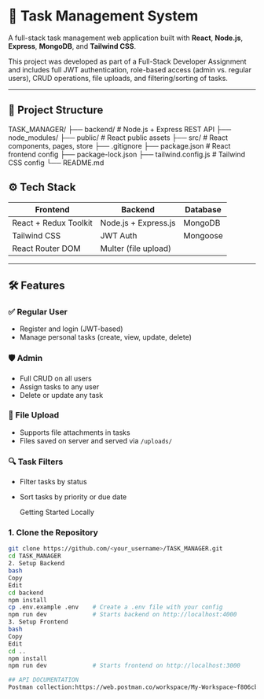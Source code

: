 # 📝 Task Management System

A full-stack task management web application built with **React**, **Node.js**, **Express**, **MongoDB**, and **Tailwind CSS**.

This project was developed as part of a Full-Stack Developer Assignment and includes full JWT authentication, role-based access (admin vs. regular users), CRUD operations, file uploads, and filtering/sorting of tasks.

---

## 📁 Project Structure
TASK_MANAGER/
├── backend/ # Node.js + Express REST API
├── node_modules/
├── public/ # React public assets
├── src/ # React components, pages, store
├── .gitignore
├── package.json # React frontend config
├── package-lock.json
├── tailwind.config.js # Tailwind CSS config
└── README.md


## ⚙️ Tech Stack

| Frontend              | Backend             | Database |
|-----------------------|---------------------|----------|
| React + Redux Toolkit | Node.js + Express.js| MongoDB  |
| Tailwind CSS          | JWT Auth            | Mongoose |
| React Router DOM      | Multer (file upload)|          |

---

## 🛠️ Features

### ✅ Regular User
- Register and login (JWT-based)
- Manage personal tasks (create, view, update, delete)

### 🛡️ Admin
- Full CRUD on all users
- Assign tasks to any user
- Delete or update any task

### 📁 File Upload
- Supports file attachments in tasks
- Files saved on server and served via `/uploads/`

### 🔍 Task Filters
- Filter tasks by status
- Sort tasks by priority or due date

  Getting Started Locally

### 1. Clone the Repository

```bash
git clone https://github.com/<your_username>/TASK_MANAGER.git
cd TASK_MANAGER
2. Setup Backend
bash
Copy
Edit
cd backend
npm install
cp .env.example .env    # Create a .env file with your config
npm run dev             # Starts backend on http://localhost:4000
3. Setup Frontend
bash
Copy
Edit
cd ..
npm install
npm run dev             # Starts frontend on http://localhost:3000

## API DOCUMENTATION
Postman collection:https://web.postman.co/workspace/My-Workspace~f806cbcf-a219-4fa9-8422-b42a8d4aff0b/collection/36021915-e10b799a-a073-48a3-94b2-425158abe6b9?action=share&source=copy-link&creator=36021915


